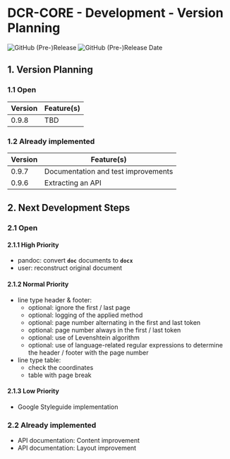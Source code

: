 # DCR-CORE - Development - Version Planning

![GitHub (Pre-)Release](https://img.shields.io/github/v/release/KonnexionsGmbH/dcr-core?include_prereleases)
![GitHub (Pre-)Release Date](https://img.shields.io/github/release-date-pre/KonnexionsGmbh/dcr-core)

## 1. Version Planning

### 1.1 Open

| Version | Feature(s) | 
|---------|------------|
| 0.9.8   | TBD        |

### 1.2 Already implemented

| Version | Feature(s)                          |
|---------|-------------------------------------|
| 0.9.7   | Documentation and test improvements |
| 0.9.6   | Extracting an API                   |

## 2. Next Development Steps

### 2.1 Open

#### 2.1.1 High Priority

- pandoc: convert **`doc`** documents to **`docx`**
- user: reconstruct original document

#### 2.1.2 Normal Priority

- line type header & footer:
  - optional: ignore the first / last page
  - optional: logging of the applied method
  - optional: page number alternating in the first and last token
  - optional: page number always in the first / last token
  - optional: use of Levenshtein algorithm
  - optional: use of language-related regular expressions to determine the header / footer with the page number
- line type table:
  - check the coordinates
  - table with page break

#### 2.1.3 Low Priority

- Google Styleguide implementation

### 2.2 Already implemented

- API documentation: Content improvement
- API documentation: Layout improvement
